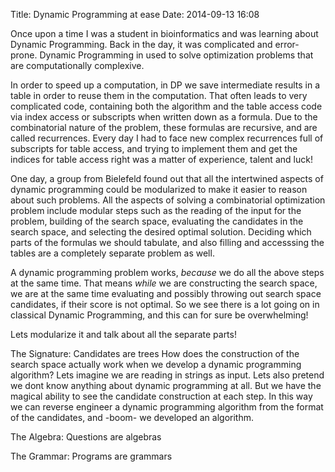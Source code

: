 Title: Dynamic Programming at ease
Date: 2014-09-13 16:08

Once upon a time I was a student in bioinformatics and was learning about Dynamic Programming. Back in the day, it was complicated and error-prone. 
Dynamic Programming in used to solve optimization problems that are computationally complexive.

In order to speed up a computation, in DP we save intermediate results in a table in order to reuse them in the computation. That often leads to very complicated code, containing both the algorithm and the table access code via index access or subscripts when written down as a formula. Due to the combinatorial nature of the problem, these formulas are recursive, and are called recurrences.
Every day I had to face new complex recurrences full of subscripts for table access, and trying to implement them and get the indices for table access right was a matter of experience, talent and luck!

One day, a group from Bielefeld found out that all the intertwined aspects of dynamic programming could be modularized to make it easier to reason about such problems.
All the aspects of solving a combinatorial optimization problem include modular steps such as the reading of the input for the problem, building of the search space, evaluating the candidates in the search space, and selecting the desired optimal solution. Deciding which parts of the formulas we should tabulate, and also filling and accesssing the tables are a completely separate problem as well.

A dynamic programming problem works, *because* we do all the above steps at the same time.
That means *while* we are constructing the search space, we are at the same time evaluating and possibly throwing out search space candidates, if their score is not optimal.
So we see there is a lot going on in classical Dynamic Programming, and this can for sure be overwhelming!

Lets modularize it and talk about all the separate parts!

The Signature: Candidates are trees
How does the construction of the search space actually work when we develop a dynamic programming algorithm?
Lets imagine we are reading in strings as input.
Lets also pretend we dont know anything about dynamic programming at all.
But we have the magical ability to see the candidate construction at each step.
In this way we can reverse engineer a dynamic programming algorithm from the format of the candidates, and -boom- we developed an algorithm.

The Algebra: Questions are algebras

The Grammar: Programs are grammars
